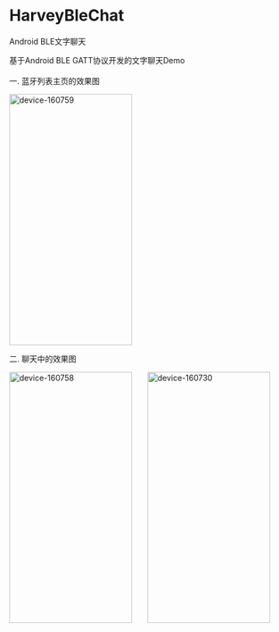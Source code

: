 # HarveyBleChat
Android BLE文字聊天

基于Android BLE GATT协议开发的文字聊天Demo
<br>
<br>
一. 蓝牙列表主页的效果图

<img src="https://user-images.githubusercontent.com/4696571/196734933-d05d9c25-b29e-43e4-b0d5-0df335651f0d.jpeg" width="220" height="450" alt="device-160759" align=center>

二. 聊天中的效果图

<img src="https://user-images.githubusercontent.com/4696571/196729320-e6df3b65-d433-4e1b-99fb-db7c08bac7b9.png" width="220" height="450" alt="device-160758" align=center>&emsp;&emsp;<img src="https://user-images.githubusercontent.com/4696571/196729344-0613ec67-48d3-4210-8230-9fd07c7d8581.png" width="220" height="450" alt="device-160730" align=center>
